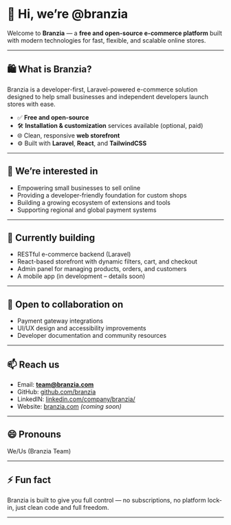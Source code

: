 # 👋 Hi, we’re @branzia

Welcome to **Branzia** — a **free and open-source e-commerce platform** built with modern technologies for fast, flexible, and scalable online stores.

---

## 🛍️ What is Branzia?

Branzia is a developer-first, Laravel-powered e-commerce solution designed to help small businesses and independent developers launch stores with ease.

- ✅ **Free and open-source**
- 🛠️ **Installation & customization** services available (optional, paid)
- 🌐 Clean, responsive **web storefront**
- ⚙️ Built with **Laravel**, **React**, and **TailwindCSS**

---

## 👀 We’re interested in
- Empowering small businesses to sell online
- Providing a developer-friendly foundation for custom shops
- Building a growing ecosystem of extensions and tools
- Supporting regional and global payment systems

---

## 🌱 Currently building
- RESTful e-commerce backend (Laravel)
- React-based storefront with dynamic filters, cart, and checkout
- Admin panel for managing products, orders, and customers
- A mobile app (in development – details soon)

---

## 💞️ Open to collaboration on
- Payment gateway integrations
- UI/UX design and accessibility improvements
- Developer documentation and community resources

---

## 📫 Reach us
- Email: **team@branzia.com**
- GitHub: [github.com/branzia](https://github.com/branzia)
- LinkedIN: [linkedin.com/company/branzia/](https://www.linkedin.com/company/branzia)
- Website: [branzia.com](https://branzia.com) *(coming soon)*

---

## 😄 Pronouns
We/Us (Branzia Team)

---

## ⚡ Fun fact
Branzia is built to give you full control — no subscriptions, no platform lock-in, just clean code and full freedom.

---

<!---
branzia/branzia is a ✨ special ✨ repository because its `README.md` (this file) appears on your GitHub profile.
You can click the Preview link to take a look at your changes.
--->
